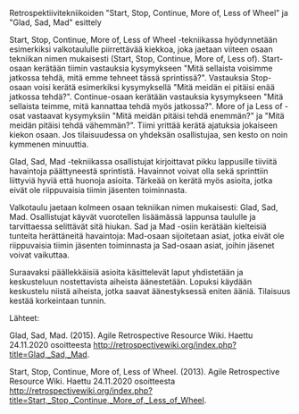 Retrospektiivitekniikoiden "Start, Stop, Continue, More of, Less of Wheel" ja "Glad, Sad, Mad" esittely

Start, Stop, Continue, More of, Less of Wheel -tekniikassa hyödynnetään esimerkiksi valkotaululle piirrettävää kiekkoa, joka jaetaan viiteen osaan tekniikan nimen mukaisesti (Start, Stop, Continue, More of, Less of). Start-osaan kerätään tiimin vastauksia kysymykseen "Mitä sellaista voisimme jatkossa tehdä, mitä emme tehneet tässä sprintissä?". Vastauksia Stop-osaan voisi kerätä esimerkiksi kysymyksellä "Mitä meidän ei pitäisi enää jatkossa tehdä?". Continue-osaan kerätään vastauksia kysymykseen "Mitä sellaista teimme, mitä kannattaa tehdä myös jatkossa?". More of ja Less of -osat vastaavat kysymyksiin "Mitä meidän pitäisi tehdä enemmän?" ja "Mitä meidän pitäisi tehdä vähemmän?". Tiimi yrittää kerätä ajatuksia jokaiseen kiekon osaan. Jos tilaisuudessa on yhdeksän osallistujaa, sen kesto on noin kymmenen minuuttia.

Glad, Sad, Mad -tekniikassa osallistujat kirjoittavat pikku lappusille tiiviitä havaintoja päättyneestä sprintistä. Havainnot voivat olla sekä sprinttiin liittyviä hyviä että huonoja asioita. Tärkeää on kerätä myös asioita, jotka eivät ole riippuvaisia tiimin jäsenten toiminnasta.

Valkotaulu jaetaan kolmeen osaan tekniikan nimen mukaisesti: Glad, Sad, Mad. Osallistujat käyvät vuorotellen lisäämässä lappunsa taululle ja tarvittaessa selittävät sitä hiukan. Sad ja Mad -osiin kerätään kielteisiä tunteita herättäneitä havaintoja: Mad-osaan sijoitetaan asiat, jotka eivät ole riippuvaisia tiimin jäsenten toiminnasta ja Sad-osaan asiat, joihin jäsenet voivat vaikuttaa.

Suraavaksi päällekkäisiä asioita käsittelevät laput yhdistetään ja keskusteluun nostettavista aiheista äänestetään. Lopuksi käydään keskustelu niistä aiheista, jotka saavat äänestyksessä eniten ääniä. Tilaisuus kestää korkeintaan tunnin. 

Lähteet:

Glad, Sad, Mad. (2015). Agile Retrospective Resource Wiki. Haettu 24.11.2020 osoitteesta 
http://retrospectivewiki.org/index.php?title=Glad,_Sad,_Mad.

Start, Stop, Continue, More of, Less of Wheel. (2013). Agile Retrospective Resource Wiki. Haettu 24.11.2020 osoitteesta http://retrospectivewiki.org/index.php?title=Start,_Stop,_Continue,_More_of,_Less_of_Wheel.


